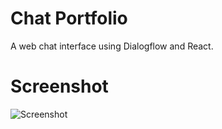 # Chat Portfolio
A web chat interface using Dialogflow and React.

# Screenshot
![Screenshot](https://raw.githubusercontent.com/shashaBot/chat-portolio/master/chat_portfolio.png)

